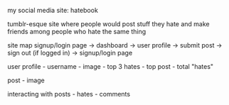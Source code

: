 my social media site: hatebook

tumblr-esque site where people would post stuff they hate and make friends among people who hate the same thing

site map
	signup/login page
		-> dashboard
			-> user profile
			-> submit post
			-> sign out (if logged in)
			   -> signup/login page

user profile
	- username
	- image
	- top 3 hates
	- top post
	- total "hates"

post
	- image

interacting with posts
	- hates
	- comments